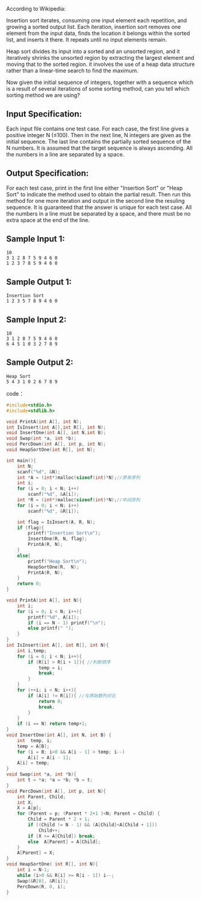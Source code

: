According to Wikipedia:

Insertion sort iterates, consuming one input element each repetition, and growing a sorted output list. 
Each iteration, insertion sort removes one element from the input data, finds the location it belongs within the sorted list, and inserts it there.
It repeats until no input elements remain.

Heap sort divides its input into a sorted and an unsorted region, and it iteratively shrinks the unsorted region by extracting the largest element and moving that to the sorted region.
it involves the use of a heap data structure rather than a linear-time search to find the maximum.

Now given the initial sequence of integers, together with a sequence which is a result of several iterations of some sorting method, can you tell which sorting method we are using?

## Input Specification:
Each input file contains one test case. For each case, the first line gives a positive integer N (≤100). 
Then in the next line, N integers are given as the initial sequence. The last line contains the partially sorted sequence of the N numbers. It is assumed that the target sequence is always ascending. 
All the numbers in a line are separated by a space.

## Output Specification:
For each test case, print in the first line either "Insertion Sort" or "Heap Sort" to indicate the method used to obtain the partial result.
Then run this method for one more iteration and output in the second line the resuling sequence. It is guaranteed that the answer is unique for each test case. 
All the numbers in a line must be separated by a space, and there must be no extra space at the end of the line.

## Sample Input 1:
```
10
3 1 2 8 7 5 9 4 6 0
1 2 3 7 8 5 9 4 6 0
```
## Sample Output 1:
```
Insertion Sort
1 2 3 5 7 8 9 4 6 0
```
## Sample Input 2:
```
10
3 1 2 8 7 5 9 4 6 0
6 4 5 1 0 3 2 7 8 9
```
## Sample Output 2:
```
Heap Sort
5 4 3 1 0 2 6 7 8 9
```
code：
```c
#include<stdio.h>
#include<stdlib.h>

void PrintA(int A[], int N);
int IsInsert(int A[],int R[], int N);
void InsertOne(int A[], int N,int B); 
void Swap(int *a, int *b);
void PercDown(int A[], int p, int N);
void HeapSortOne(int R[], int N);

int main(){
	int N;
	scanf("%d", &N);
	int *A = (int*)malloc(sizeof(int)*N);//原来序列
	int i;
	for (i = 0; i < N; i++)
		scanf("%d", &A[i]);
	int *R = (int*)malloc(sizeof(int)*N);//中间序列
	for (i = 0; i < N; i++)
		scanf("%d", &R[i]);

	int flag = IsInsert(A, R, N);
	if (flag){
		printf("Insertion Sort\n");
		InsertOne(R, N, flag);
		PrintA(R, N);
	}
	else{
		printf("Heap Sort\n");
		HeapSortOne(R,  N);
		PrintA(R, N);
	}
	return 0;
}

void PrintA(int A[], int N){
	int i;
	for (i = 0; i < N; i++){
		printf("%d", A[i]);
		if (i == N - 1) printf("\n");
		else printf(" ");
	}	
}
int IsInsert(int A[], int R[], int N){
	int i,temp;
	for (i = 0; i < N; i++){
		if (R[i] > R[i + 1]){ //判断顺序 
			temp = i;
			break;
		}
	}
	for (++i; i < N; i++){
		if (A[i] != R[i]){ //与原始数列对比
			return 0;
			break;
		}
	}
	if (i == N) return temp+1;
}
void InsertOne(int A[], int N, int B) {
	int  temp, i;
	temp = A[B];
	for (i = B; i>0 && A[i - 1] > temp; i--)
		A[i] = A[i - 1];
	A[i] = temp;
}
void Swap(int *a, int *b){
	int t = *a; *a = *b; *b = t;
}
void PercDown(int A[], int p, int N){ 
	int Parent, Child;
	int X;
	X = A[p]; 
	for (Parent = p; (Parent * 2+1 )<N; Parent = Child) {
		Child = Parent * 2 + 1;
		if ((Child != N - 1) && (A[Child]<A[Child + 1]))
			Child++;  
		if (X >= A[Child]) break; 
		else  A[Parent] = A[Child];
	}
	A[Parent] = X;
}
void HeapSortOne( int R[], int N){
	int i = N-1;
	while (i>0 && R[i] >= R[i - 1]) i--;
	Swap(&R[0], &R[i]);
	PercDown(R, 0, i);
}
```
